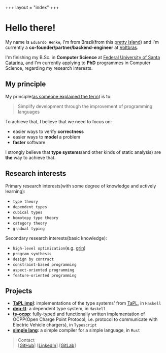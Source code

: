 +++
layout = "index"
+++
<!-- framed = true -->

# Hello there!

My name is `Eduardo Henke`, I'm from Brazil(from this [pretty island](https://en.wikipedia.org/wiki/Florian%C3%B3polis)) and I'm currently a **co-founder/partner/backend-engineer** at [Voltbras](https://voltbras.com.br/).

I'm finishing my B.Sc. in **Computer Science** at [Federal University of Santa Catarina](https://ufsc.br/), and I'm currently applying to **PhD** programmes in Computer Science, regarding my research interests.

## My principle

My principle([as someone explained the term](https://www.youtube.com/watch?v=PUv66718DII)) is to:

> Simplify development through the improvement of programming languages

To achieve that, I believe that we need to focus on:
- easier ways to verify **correctness**
- easier ways to **model** a problem
- **faster** software

I strongly believe that **type systems**(and other kinds of static analysis) are **the** way to achieve that.


## Research interests

Primary research interests(with some degree of knowledge and actively learning):
- `type theory`
- `dependent types`
- `cubical types`
- `homotopy type theory`
- `category theory`
- `gradual typing`

Secondary research interests(basic knowledge):
- `high-level optimization`(e.g. [grin](https://grin-compiler.github.io/))
- `program synthesis`
- `design by contract`
- `constraint-based programming`
- `aspect-oriented programming`
- `feature-oriented programming`


## Projects

- [**TaPL impl**](https://github.com/eduhenke/tapl-impl): implementations of the type systems' from [TaPL](https://www.cis.upenn.edu/~bcpierce/tapl/), in `Haskell`
- [**dep-tt**](https://github.com/eduhenke/dep-tt): a dependent type system, in `Haskell`
- [**ts-ocpp**](https://github.com/voltbras/ts-ocpp): fully-typed and functionally written implementation of OCPP(Open Charge Point Protocol, i.e. protocol to communicate with Electric Vehicle chargers), in `Typescript`
- [**simple lang**](https://github.com/eduhenke/ferrugem-lang): a simple compiler for a simple language, in `Rust`


> Contact  
> [[GitHub](https://github.com/eduhenke)]
> [[LinkedIn](https://www.linkedin.com/in/eduardo-henke-731b33121)]
> [[GitLab](https://gitlab.com/eduhenke)]